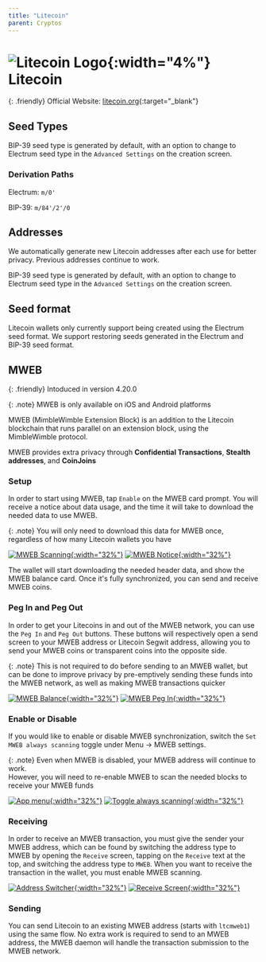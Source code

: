 ```yaml
---
title: "Litecoin"
parent: Cryptos
---
```


# ![Litecoin Logo](./litecoin.svg){:width="4%"} Litecoin

{: .friendly}
Official Website: [litecoin.org](https://litecoin.org/){:target="_blank"}

## Seed Types

BIP-39 seed type is generated by default, with an option to change to Electrum seed type in the `Advanced Settings` on the creation screen.

### Derivation Paths

Electrum: `m/0'`

BIP-39: `m/84'/2'/0`

## Addresses

We automatically generate new Litecoin addresses after each use for better privacy. Previous addresses continue to work.

BIP-39 seed type is generated by default, with an option to change to Electrum seed type in the `Advanced Settings` on the creation screen.

## Seed format

Litecoin wallets only currently support being created using the Electrum seed format. We support restoring seeds generated in the Electrum and BIP-39 seed format.

## MWEB

{: .friendly}
Intoduced in version 4.20.0

{: .note}
MWEB is only available on iOS and Android platforms

MWEB (MimbleWimble Extension Block) is an addition to the Litecoin blockchain that runs parallel on an extension block, using the MimbleWimble protocol.

MWEB provides extra privacy through **Confidential Transactions**, **Stealth addresses**, and **CoinJoins**

### Setup

In order to start using MWEB, tap `Enable` on the MWEB card prompt.
You will receive a notice about data usage, and the time it will take to download the needed data to use MWEB.

{: .note}
You will only need to download this data for MWEB once, regardless of how many Litecoin wallets you have

[![MWEB Scanning](./mweb-prompt.png){:width="32%"}](./mweb-prompt.png)
[![MWEB Notice](./warning.png){:width="32%"}](./warning.png)

The wallet will start downloading the needed header data, and show the MWEB balance card. Once it's fully synchronized, you can send and receive MWEB coins.

### Peg In and Peg Out

In order to get your Litecoins in and out of the MWEB network, you can use the `Peg In` and `Peg Out` buttons. These buttons will respectively open a send screen to your MWEB address or Litecoin Segwit address, allowing you to send your MWEB coins or transparent coins into the opposite side.

{: .note}
This is not required to do before sending to an MWEB wallet, but can be done to improve privacy by pre-emptively sending these funds into the MWEB network, as well as making MWEB transactions quicker

[![MWEB Balance](./mweb.png){:width="32%"}](./mweb.png)
[![MWEB Peg In](./pegin.png){:width="32%"}](./pegin.png)

### Enable or Disable

If you would like to enable or disable MWEB synchronization, switch the `Set MWEB always scanning` toggle under Menu -> MWEB settings.

{: .note}
Even when MWEB is disabled, your MWEB address will continue to work. <br> However, you will need to re-enable MWEB to scan the needed blocks to receive your MWEB funds

[![App menu](./menu.png){:width="32%"}](./menu.png)
[![Toggle always scanning](./alwaysscan.png){:width="32%"}](./alwaysscan.png)

### Receiving

In order to receive an MWEB transaction, you must give the sender your MWEB address, which can be found by switching the address type to MWEB by opening the `Receive` screen, tapping on the `Receive` text at the top, and switching the address type to `MWEB`. When you want to receive the transaction in the wallet, you must enable MWEB scanning.

[![Address Switcher](./address-switcher.png){:width="32%"}](./address-switcher.png)
[![Receive Screen](./receive.png){:width="32%"}](./receive.png)

### Sending

You can send Litecoin to an existing MWEB address (starts with `ltcmweb1`) using the same flow. No extra work is required to send to an MWEB address, the MWEB daemon will handle the transaction submission to the MWEB network.